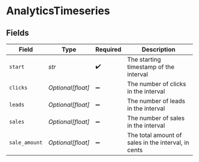 # AnalyticsTimeseries


## Fields

| Field                                               | Type                                                | Required                                            | Description                                         |
| --------------------------------------------------- | --------------------------------------------------- | --------------------------------------------------- | --------------------------------------------------- |
| `start`                                             | *str*                                               | :heavy_check_mark:                                  | The starting timestamp of the interval              |
| `clicks`                                            | *Optional[float]*                                   | :heavy_minus_sign:                                  | The number of clicks in the interval                |
| `leads`                                             | *Optional[float]*                                   | :heavy_minus_sign:                                  | The number of leads in the interval                 |
| `sales`                                             | *Optional[float]*                                   | :heavy_minus_sign:                                  | The number of sales in the interval                 |
| `sale_amount`                                       | *Optional[float]*                                   | :heavy_minus_sign:                                  | The total amount of sales in the interval, in cents |